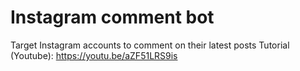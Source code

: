# Instagram comment bot

Target Instagram accounts to comment on their latest posts
Tutorial (Youtube): https://youtu.be/aZF51LRS9is
